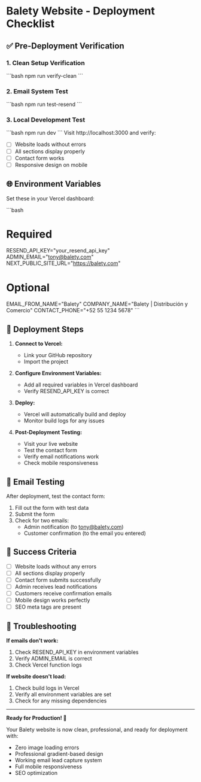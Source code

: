 # Balety Website - Deployment Checklist

## ✅ Pre-Deployment Verification

### 1. Clean Setup Verification
\`\`\`bash
npm run verify-clean
\`\`\`

### 2. Email System Test
\`\`\`bash
npm run test-resend
\`\`\`

### 3. Local Development Test
\`\`\`bash
npm run dev
\`\`\`
Visit http://localhost:3000 and verify:
- [ ] Website loads without errors
- [ ] All sections display properly
- [ ] Contact form works
- [ ] Responsive design on mobile

## 🌐 Environment Variables

Set these in your Vercel dashboard:

\`\`\`bash
# Required
RESEND_API_KEY="your_resend_api_key"
ADMIN_EMAIL="tony@balety.com"
NEXT_PUBLIC_SITE_URL="https://balety.com"

# Optional
EMAIL_FROM_NAME="Balety"
COMPANY_NAME="Balety | Distribución y Comercio"
CONTACT_PHONE="+52 55 1234 5678"
\`\`\`

## 🚀 Deployment Steps

1. **Connect to Vercel:**
   - Link your GitHub repository
   - Import the project

2. **Configure Environment Variables:**
   - Add all required variables in Vercel dashboard
   - Verify RESEND_API_KEY is correct

3. **Deploy:**
   - Vercel will automatically build and deploy
   - Monitor build logs for any issues

4. **Post-Deployment Testing:**
   - Visit your live website
   - Test the contact form
   - Verify email notifications work
   - Check mobile responsiveness

## 📧 Email Testing

After deployment, test the contact form:

1. Fill out the form with test data
2. Submit the form
3. Check for two emails:
   - Admin notification (to tony@balety.com)
   - Customer confirmation (to the email you entered)

## 🎯 Success Criteria

- [ ] Website loads without any errors
- [ ] All sections display properly
- [ ] Contact form submits successfully
- [ ] Admin receives lead notifications
- [ ] Customers receive confirmation emails
- [ ] Mobile design works perfectly
- [ ] SEO meta tags are present

## 🔧 Troubleshooting

**If emails don't work:**
1. Check RESEND_API_KEY in environment variables
2. Verify ADMIN_EMAIL is correct
3. Check Vercel function logs

**If website doesn't load:**
1. Check build logs in Vercel
2. Verify all environment variables are set
3. Check for any missing dependencies

---

**Ready for Production! 🎉**

Your Balety website is now clean, professional, and ready for deployment with:
- Zero image loading errors
- Professional gradient-based design
- Working email lead capture system
- Full mobile responsiveness
- SEO optimization
